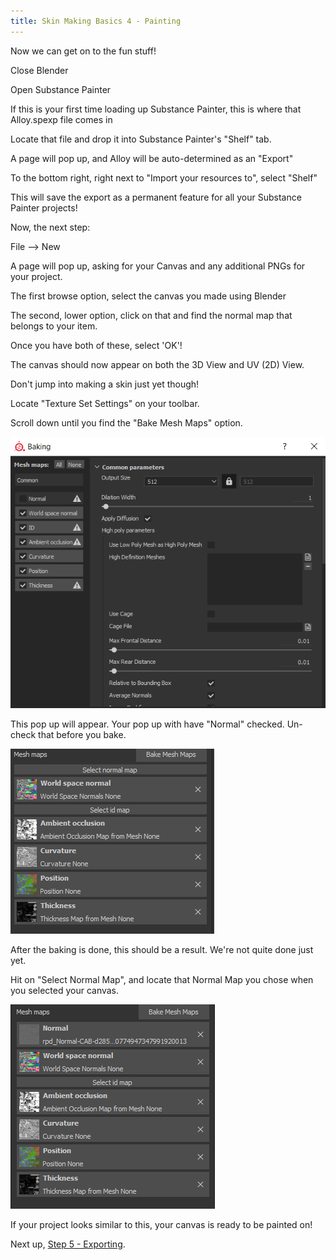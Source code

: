 ```yaml
---
title: Skin Making Basics 4 - Painting
---
```


Now we can get on to the fun stuff!

Close Blender

Open Substance Painter

If this is your first time loading up Substance Painter, this is where that Alloy.spexp file comes in

Locate that file and drop it into Substance Painter's "Shelf" tab.

A page will pop up, and Alloy will be auto-determined as an "Export"

To the bottom right, right next to "Import your resources to", select "Shelf"

This will save the export as a permanent feature for all your Substance Painter projects!

Now, the next step:

File --> New

A page will pop up, asking for your Canvas and any additional PNGs for your project.

The first browse option, select the canvas you made using Blender

The second, lower option, click on that and find the normal map that belongs to your item.

Once you have both of these, select 'OK'!

The canvas should now appear on both the 3D View and UV (2D) View.

Don't jump into making a skin just yet though!

Locate "Texture Set Settings" on your toolbar.

Scroll down until you find the "Bake Mesh Maps" option.

![exa 1](images/4_exa_1.png)

This pop up will appear. Your pop up with have "Normal" checked. Un-check that before you bake.

![exa 2](images/4_exa_2.png)

After the baking is done, this should be a result. We're not quite done just yet.

Hit on "Select Normal Map", and locate that Normal Map you chose when you selected your canvas.

![exa 3](images/4_exa_3.png)

If your project looks similar to this, your canvas is ready to be painted on!

Next up, [Step 5 - Exporting](basics_5_exporting.md).
